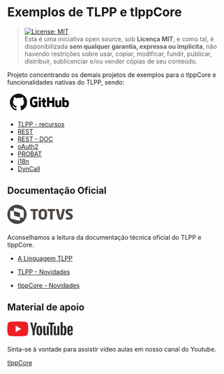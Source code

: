 # Exemplos de TLPP e tlppCore

> [![License: MIT](https://img.shields.io/badge/License-MIT-yellow.svg)](https://opensource.org/licenses/MIT)<br>Esta é uma iniciativa open source, sob **Licença MIT**, e como tal, é disponibilizada **sem qualquer garantia, expressa ou implícita**, não havendo restrições sobre usar, copiar, modificar, fundir, publicar, distribuir, sublicenciar e/ou vender cópias de seu conteúdo.

Projeto concentrando os demais projetos de exemplos para o tlppCore e funcionalidades nativas do TLPP, sendo:

![GitHub](github-logo.png)

* [TLPP - recursos](https://github.com/totvs/tlpp-core-resources)
* [REST](https://github.com/totvs/tlpp-sample-rest)
* [REST - DOC](https://github.com/totvs/tlpp-sample-rest-documentation)
* [oAuth2](https://github.com/totvs/tlpp-oAuth2)
* [PROBAT](https://github.com/totvs/tlpp-probat-samples)
* [i18n](https://github.com/totvs/tlpp-i18n-samples)
* [DynCall](https://github.com/totvs/tlpp-dyncall-samples)


## Documentação Oficial

#### ![TOTVS TDN](logo-totvs.png)

Aconselhamos a leitura da documentação técnica oficial do TLPP e tlppCore.

* [A Linguagem TLPP](https://tdn.totvs.com/display/tec/TLPP)

* [TLPP - Novidades](https://tdn.totvs.com/display/tec/TLPP+-+Novidades)

* [tlppCore - Novidades](https://tdn.totvs.com/display/tec/tlppCore+-+Novidades)


## Material de apoio

#### ![Canal Youtube](youtube.png)

Sinta-se à vontade para assistir vídeo aulas em nosso canal do Youtube.

[tlppCore](https://www.youtube.com/@tlppcore5646)

